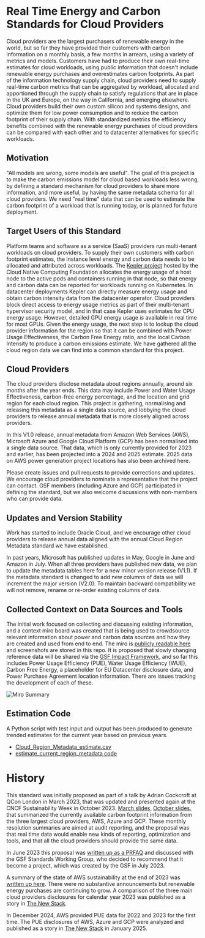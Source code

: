 # Real Time Energy and Carbon Standards for Cloud Providers
Cloud providers are the largest purchasers of renewable energy in the world, but so far they have provided their customers with carbon information on a monthly basis, a few months in arrears, using a variety of metrics and models. Customers have had to produce their own real-time estimates for cloud workloads, using public information that doesn't include renewable energy purchases and overestimates carbon footprints. As part of the information technology supply chain, cloud providers need to supply real-time carbon metrics that can be aggregated by workload, allocated and apportioned through the supply chain to satisfy regulations that are in place in the UK and Europe, on the way in California, and emerging elsewhere. Cloud providers build their own custom silicon and systems designs, and optimize them for low power consumption and to reduce the carbon footprint of their supply chain. With standardized metrics the efficiency benefits combined with the renewable energy purchases of cloud providers can be compared with each other and to datacenter alternatives for specific workloads.

## Motivation
"All models are wrong, some models are useful". The goal of this project is to make the carbon emissions model for cloud based workloads less wrong, by defining a standard mechanism for cloud providers to share more information, and more useful, by having the same metadata schema for all cloud providers. We need "real time" data that can be used to estimate the carbon footprint of a workload that is running today, or is planned for future deployment.

## Target Users of this Standard
Platform teams and software as a service (SaaS) providers run multi-tenant workloads on cloud providers. To supply their own customers with carbon footprint estimates, the instance level energy and carbon data needs to be allocated and attributed across workloads. The [Kepler project](https://github.com/sustainable-computing-io/kepler) hosted by the Cloud Native Computing Foundation allocates the energy usage of a host node to the active pods and containers running in that node, so that energy and carbon data can be reported for workloads running on Kubernetes. In datacenter deployments Kepler can directly measure energy usage and obtain carbon intensity data from the datacenter operator. Cloud providers block direct access to energy usage metrics as part of their multi-tenant hypervisor security model, and in that case Kepler uses estimates for CPU energy usage. However, detailed GPU energy usage *is* available in real time for most GPUs. Given the energy usage, the next step is to lookup the cloud provider information for the region so that it can be combined with Power Usage Effectiveness, the Carbon Free Energy ratio, and the local Carbon Intensity to produce a carbon emissions estimate. We have gathered all the cloud region data we can find into a common standard for this project.

## Cloud Providers
The cloud providers disclose metadata about regions annually, around six months after the year ends. This data may include Power and Water Usage Effectiveness, carbon-free energy percentage, and the location and grid region for each cloud region. This project is gathering, normalising and releasing this metadata as a single data source, and lobbying the cloud providers to release annual metadata that is more closely aligned across providers.

In this V1.0 release, annual metadata from Amazon Web Services (AWS), Microsoft Azure and Google Cloud Platform (GCP) has been normalised into a single data source. That data, which is only currently provided for 2023 and earlier, has been projected into a 2024 and 2025 estimate. 2025 data on AWS power generation project locations has also been archived here.

Please create issues and pull requests to provide corrections and updates. We encourage cloud providers to nominate a representative that the project can contact. GSF members (including Azure and GCP) participated in defining the standard, but we also welcome discussions with non-members who can provide data.

## Updates and Version Stability
Work has started to include Oracle Cloud, and we encourage other cloud providers to release annual data aligned with the annual Cloud Region Metadata standard we have established.

In past years, Microsoft has published updates in May, Google in June and Amazon in July. When all three providers have published new data, we plan to update the metadata tables here for a new minor version release (V1.1).  If the metadata standard is changed to add new columns of data we will increment the major version (V2.0). To maintain backward compatibility we will not remove, rename or re-order existing columns of data.

## Collected Context on Data Sources and Tools
The initial work focused on collecting and discussing existing information, and a context miro board was created that is being used to crowdsource relevant information about power and carbon data sources and how they are created and used from end to end. The miro is [publicly readable here](https://miro.com/app/board/uXjVM1o59N4=/?share_link_id=388311040102) and screenshots are stored in this repo. It is proposed that slowly changing reference data will be shared via the [GSF Impact Framework](https://github.com/Green-Software-Foundation/if), and so far this includes Power Usage Efficiency (PUE), Water Usage Efficiency (WUE), Carbon Free Energy, a placeholder for EU Datacenter disclosure data, and Power Purchase Agreement location information. There are issues tracking the development of each of these.

![Miro Summary](./sup_file/rtc-miro-2024-07-01.png)

## Estimation Code
A Python script with test input and output has been produced to generate trended estimates for the current year based on previous years.

- [Cloud_Region_Metadata_estimate.csv](https://github.com/Green-Software-Foundation/real-time-cloud/blob/main/Cloud_Region_Metadata_estimate.csv)
- [estimate_current_region_metadata code](https://github.com/Green-Software-Foundation/real-time-cloud/blob/main/code/estimate_current_region_metadata.py)

# History
This standard was initially proposed as part of a talk by Adrian Cockcroft at QCon London in March 2023, that was updated and presented again at the CNCF Sustainability Week in October 2023. [March slides,](https://github.com/adrianco/slides/blob/master/Cloud%20DevSusOps%20London.pdf) [October slides.](https://github.com/adrianco/slides/blob/master/Cloud%20DevSusOps%20Oct23.pdf) that summarized the currently available carbon footprint information from the three largest cloud providers, AWS, Azure and GCP. These monthly resolution summaries are aimed at audit reporting, and the proposal was that real time data would enable new kinds of reporting, optimization and tools, and that all the cloud providers should provide the same data.

In June 2023 this proposal was [written up as a PRFAQ](https://github.com/Green-Software-Foundation/real-time-cloud/blob/main/PRFAQ%20for%20RealTimeCarbonMetrics.md) and discussed with the GSF Standards Working Group, who decided to recommend that it become a project, which was created by the GSF in July 2023.

A summary of the state of AWS sustainability at the end of 2023 was [written up here](https://adrianco.medium.com/sustainability-talks-and-updates-from-aws-re-invent-2023-969100c46a6a). There were no substantive announcements but renewable energy purchases are continuing to grow. A comparison of the three main cloud providers disclosures for calendar year 2023 was published as a story in [The New Stack](https://thenewstack.io/sustainability-how-did-amazon-azure-google-perform-in-2023/).

In December 2024, AWS provided PUE data for 2022 and 2023 for the first time. The PUE disclosures of AWS, Azure and GCP were analyzed and published as a story in [The New Stack](https://thenewstack.io/cloud-pue-comparing-aws-azure-and-gcp-global-regions/) in January 2025.
